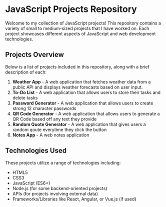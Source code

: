 # JavaScript Projects Repository

Welcome to my collection of JavaScript projects! This repository contains a variety of small to medium-sized projects that I have worked on. Each project showcases different aspects of JavaScript and web development technologies.

## Projects Overview

Below is a list of projects included in this repository, along with a brief description of each:

1. **Weather App** - A web application that fetches weather data from a public API and displays weather forecasts based on user input.
2. **To-Do List** - A web application that allows users to store their tasks and delete tasks
3. **Password Generator** - A web application that allows users to create strong 12 character passwords
4. **QR Code Generator** - A web application that allows users to generate a QR Code based off any text they provide
5. **Random Quote Generator** - A web application that gives users a random qoute everytime they click the button
6. **Notes App** - A web notes application
   


## Technologies Used

These projects utilize a range of technologies including:

- HTML5
- CSS3
- JavaScript (ES6+)
- Node.js (for some backend-oriented projects)
- APIs (for projects involving external data)
- Frameworks/Libraries like React, Angular, or Vue.js (if used)

